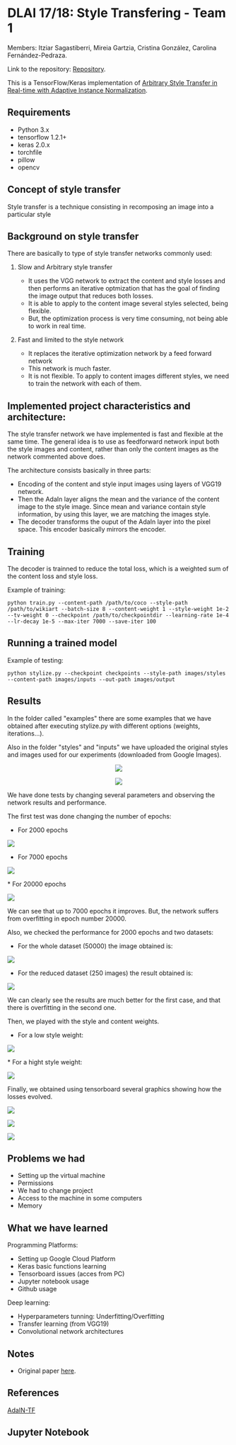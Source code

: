 # DLAI 17/18: Style Transfering - Team 1 

Members: Itziar Sagastiberri, Mireia Gartzia, Cristina González, Carolina Fernández-Pedraza.

Link to the repository: [Repository](https://github.com/carolinafdezp/style_transfering).

This is a TensorFlow/Keras implementation of [Arbitrary Style Transfer in Real-time with Adaptive Instance Normalization](https://arxiv.org/abs/1703.06868).


## Requirements

* Python 3.x
* tensorflow 1.2.1+
* keras 2.0.x
* torchfile
* pillow
* opencv

## Concept of style transfer

Style transfer is a technique consisting in recomposing an image into a particular style

## Background on style transfer

There are basically to type of style transfer networks commonly used:

1. Slow and Arbitrary style transfer
	- It uses the VGG network to extract the content and style losses and then performs an iterative optmization that has 		the goal of finding the image output that reduces both losses.
	- It is able to apply to the content image several styles selected, being flexible.
	- But, the optimization process is very time consuming, not being able to work in real time.

2. Fast and limited to the style network
	- It replaces the iterative optimization network by a feed forward network
	- This network is much faster.
	- It is not flexible. To apply to content images different styles, we need to train the network with each of them.

## Implemented project characteristics and architecture:

The style transfer network we have implemented is fast and flexible at the same time.
The general idea is to use as feedforward network input both the style images and content, rather than only the content images as the network commented above does.

The architecture consists basically in three parts:
* Encoding of the content and style input images using layers of VGG19 network.
* Then the AdaIn layer aligns the mean and the variance of the content image to the style image. Since mean and 	    variance contain style information, by using this layer, we are matching the images style.
* The decoder transforms the ouput of the AdaIn layer into the pixel space. This encoder basically mirrors the 	   	     encoder.


## Training

The decoder is trainned to reduce the total loss, which is a weighted sum of the content loss and style loss.

Example of training:

`python train.py --content-path /path/to/coco --style-path /path/to/wikiart --batch-size 8 --content-weight 1 --style-weight 1e-2 --tv-weight 0 --checkpoint /path/to/checkpointdir --learning-rate 1e-4 --lr-decay 1e-5 --max-iter 7000 --save-iter 100`

## Running a trained model

Example of testing:

`python stylize.py --checkpoint checkpoints --style-path images/styles --content-path images/inputs --out-path images/output`

## Results
In the folder called "examples" there are some examples that  we have obtained after executing stylize.py with different options (weights, iterations...).

Also in the folder "styles" and "inputs" we have uploaded the original styles and images used for our experiments (downloaded from Google Images).

<p align='center'>
	<img src='examples/vangogh.jpg'>
</p>

<p align='center'>
	<img src='examples/picasso.jpg'>
</p>

We have done tests by changing several parameters and observing the network results and performance.

The first test was done changing the number of epochs:
* For 2000 epochs
<p align='left'>
	<img src='examples/outputs/outputs2.2/harry_potter_leonid_afremov.jpg'>
</p>

* For 7000 epochs
<p align='left'>
	<img src='examples/outputs/outputs2.1/harry_potter_leonid_afremov.jpg'>
</p>
* For 20000 epochs
<p align='left'>
	<img src='examples/outputs/outputs2.4/harry_potter_leonid_afremov.jpg'>
</p>

We can see that up to 7000 epochs it improves. But, the network suffers from overfitting in epoch number 20000.


Also, we checked the performance for 2000 epochs and two datasets:
* For the whole dataset (50000) the image obtained is:
<p align='left'>
	<img src='examples/outputs/outputs2.2/harry_potter_leonid_afremov.jpg'>
</p>

* For the reduced dataset (250 images) the result obtained is:
<p align='left'>
	<img src='examples/outputs/output2.3/harry_potter_leonid_afremov.jpg'>
</p>

We can clearly see the results are much better for the first case, and that there is overfitting in the second one.


Then, we played with the style and content weights.
* For a low style weight:
<p align='left'>
	<img src='examples/outputs/outputs1.2/livingroom_kandinsky.png'>
</p>
* For a hight style weight:
<p align='left'>
	<img src='examples/outputs/outputs1.3/livingroom_kandinsky.png'>
</p>

Finally, we obtained using tensorboard several graphics showing how the losses evolved.
<p align='left'>
	<img src='losses/Captura de pantalla 2017-12-11 a las 19.36.14.png'>
</p>
<p align='left'>
	<img src='losses/Captura de pantalla 2017-12-11 a las 19.36.20.png'>
</p>
<p align='left'>
	<img src='losses/Captura de pantalla 2017-12-11 a las 19.36.26.png'>
</p>

## Problems we had
* Setting up the virtual machine
* Permissions
* We had to change project
* Access to the machine in some computers
* Memory


## What we have learned
Programming Platforms:
* Setting up Google Cloud Platform
* Keras basic functions learning
* Tensorboard issues (acces from PC)
* Jupyter notebook usage
* Github usage

Deep learning:
* Hyperparameters tunning: Underfitting/Overfitting
* Transfer learning (from VGG19)
* Convolutional network architectures


## Notes

* Original paper [here](https://distill.pub/2016/deconv-checkerboard/).


## References
[AdaIN-TF](https://github.com/eridgd/AdaIN-TF)

## Jupyter Notebook
